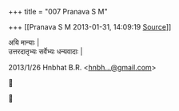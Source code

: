 +++
title = "007 Pranava S M"

+++
[[Pranava S M	2013-01-31, 14:09:19 [Source](https://groups.google.com/g/bvparishat/c/_wnF4ixZ1ZY)]]



अयि मान्याः \|  
उत्तरदातृभ्यः सर्वेभ्यः धन्यवादाः \|  
  

2013/1/26 Hnbhat B.R. \<[hnbh...@gmail.com]()\>






